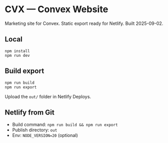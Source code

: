 # CVX — Convex Website

Marketing site for Convex. Static export ready for Netlify.
Built 2025-09-02.

## Local
```
npm install
npm run dev
```

## Build export
```
npm run build
npm run export
```
Upload the `out/` folder in Netlify Deploys.

## Netlify from Git
- Build command: `npm run build && npm run export`
- Publish directory: `out`
- Env: `NODE_VERSION=20` (optional)
